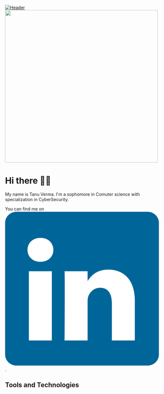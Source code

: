 [![Header](https://raw.githubusercontent.com/MartinHeinz/vermatanu/vermatanu/tanu1.gif "Header")](https://)
<img src="tanu1.gif" height="500px" width="500px">

# Hi there 👋🏻   
My name is Tanu Verma. I'm a sophomore in Comuter science with specialization in CyberSecurity. 

You can find me on [![LinkedIn][2.2]][2].

## Tools and Technologies



<!-- Links to your social media accounts -->

[2]: https://www.linkedin.com/in/tanu-verma-853010191/

<!-- Icons -->

[2.2]: linkedin-icon-2.svg 
